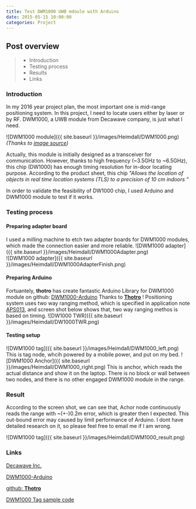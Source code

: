 ```yaml
---
title: Test DWM1000 UWB mdoule with Arduino
date: 2015-05-15 10:00:00
categories: Project
---
```


## Post overview
>* Introduction
>* Testing process
>* Results
>* Links

### Introduction
In my 2016 year project plan, the most important one is mid-range positioning system. In this project, I need to locate users either by laser or by RF. DWM1000, a UWB module from Decawave company, is just what I need.

![DWM1000 module]({{ site.baseurl }}/images/Heimdall/DWM1000.png)  
_(Thanks to [image source](http://media.digikey.com/Photos/Decawave%20Limited/DWM1000.JPG))_

Actually, this module is initially designed as a transceiver for communication. However, thanks to high frequency (~3.5GHz to ~6.5GHz), this chip (DW1000) has enough timing resolution for in-door locating purpose. According to the product sheet, this chip _"Allows the location of objects in real time location systems (TLS) to a precision of 10 cm indoors "_

In order to validate the feasibility of DW1000 chip, I used Arduino and DWM1000 module to test if it works.

### Testing process

#### Preparing adapter board
I used a milling machine to etch two adapter boards for DWM1000 modules, which made the connection easier and more reliable.
![DWM1000 adapter]({{ site.baseurl }}/images/Heimdall/DWM1000Adapter.png)  
![DWM1000 adapter]({{ site.baseurl }}/images/Heimdall/DWM1000AdapterFinish.png)  

#### Preparing Arduino
Fortuantely, **thotro** has create fantastic Arduino Library for DWM1000 module on github: [DWM1000-Arduino](https://github.com/thotro/arduino-dw1000)
Thanks to [**Thotro**](https://github.com/thotro) !
Positioning system uses two way ranging method, which is specified in application note [APS013](http://www.decawave.com/support), and screen shot below shows that, two way ranging methos is based on timing.
![DW1000 TWR]({{ site.baseurl }}/images/Heimdall/DW1000TWR.png) 

#### Testing setup
![DWM1000 tag]({{ site.baseurl }}/images/Heimdall/DWM1000_left.png) 
This is tag node, whcih powered by a mobile power, and put on my bed.
![DWM1000 Anchor]({{ site.baseurl }}/images/Heimdall/DWM1000_right.png) 
This is anchor, which reads the actual distance and show it on the laptop.
There is no block or wall between two nodes, and there is no other engaged DWM1000 module in the range.

### Result
According to the screen shot, we can see that, Achor node continuously reads the range with ~(+-)0.2m error, which is greater then I expected. This out-bound error may caused by limit performance of Arduino. I dont have detailed research on it, so please feel free to email me if I am wrong.

![DWM1000 tag]({{ site.baseurl }}/images/Heimdall/DWM1000_result.png) 

### Links
[Decawave Inc.](http://www.decawave.com)

[DWM1000-Arduino](https://github.com/thotro/arduino-dw1000)

[github: **Thotro**](https://github.com/thotro) 

[DWM1000 Tag sample code](https://github.com/thotro/arduino-dw1000/blob/master/examples/RangingTag/RangingTag.ino)


